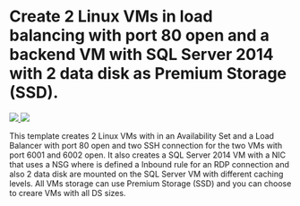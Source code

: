 # Create 2 Linux VMs in load balancing with port 80 open and a backend VM with SQL Server 2014 with 2 data disk as Premium Storage (SSD).

<a href="https://portal.azure.com/#create/Microsoft.Template/uri/https%3A%2F%2Fraw.githubusercontent.com%2FAzure%2Fazure-quickstart-templates%2Fmaster%2F301-2fe-linux-lb80-ssh-1be-win-nsg-rdp-datadisk-ssd%2Fazuredeploy.json" target="_blank">
    <img src="http://azuredeploy.net/deploybutton.png"/>
</a>
<a href="http://armviz.io/#/?load=https%3A%2F%2Fraw.githubusercontent.com%2FAzure%2Fazure-quickstart-templates%2Fmaster%2F301-2fe-linux-lb80-ssh-1be-win-nsg-rdp-datadisk-ssd%2Fazuredeploy.json" target="_blank">
    <img src="http://armviz.io/visualizebutton.png"/>
</a>

This template creates 2 Linux VMs with in an Availability Set and a Load Balancer with port 80 open and two SSH connection for the two VMs with port 6001 and 6002 open. It also creates a SQL Server 2014 VM with a NIC that uses a NSG where is defined a Inbound rule for an RDP connection and also 2 data disk are mounted on the SQL Server VM with different caching levels.
All VMs storage can use Premium Storage (SSD) and you can choose to creare VMs with all DS sizes.